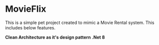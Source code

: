 # MovieFlix

This is a simple pet project created to mimic a Movie Rental system. This includes below features. 

**Clean Architecture as it's design pattern**
**.Net 8**
